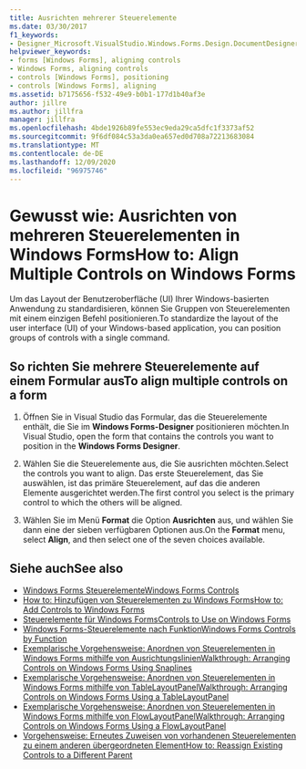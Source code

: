 ```yaml
---
title: Ausrichten mehrerer Steuerelemente
ms.date: 03/30/2017
f1_keywords:
- Designer_Microsoft.VisualStudio.Windows.Forms.Design.DocumentDesigner
helpviewer_keywords:
- forms [Windows Forms], aligning controls
- Windows Forms, aligning controls
- controls [Windows Forms], positioning
- controls [Windows Forms], aligning
ms.assetid: b7175656-f532-49e9-b0b1-177d1b40af3e
author: jillre
ms.author: jillfra
manager: jillfra
ms.openlocfilehash: 4bde1926b89fe553ec9eda29ca5dfc1f3373af52
ms.sourcegitcommit: 9f6df084c53a3da0ea657ed0d708a72213683084
ms.translationtype: MT
ms.contentlocale: de-DE
ms.lasthandoff: 12/09/2020
ms.locfileid: "96975746"
---
```

# <a name="how-to-align-multiple-controls-on-windows-forms"></a><span data-ttu-id="2e4c7-102">Gewusst wie: Ausrichten von mehreren Steuerelementen in Windows Forms</span><span class="sxs-lookup"><span data-stu-id="2e4c7-102">How to: Align Multiple Controls on Windows Forms</span></span>

<span data-ttu-id="2e4c7-103">Um das Layout der Benutzeroberfläche (UI) Ihrer Windows-basierten Anwendung zu standardisieren, können Sie Gruppen von Steuerelementen mit einem einzigen Befehl positionieren.</span><span class="sxs-lookup"><span data-stu-id="2e4c7-103">To standardize the layout of the user interface (UI) of your Windows-based application, you can position groups of controls with a single command.</span></span>

## <a name="to-align-multiple-controls-on-a-form"></a><span data-ttu-id="2e4c7-104">So richten Sie mehrere Steuerelemente auf einem Formular aus</span><span class="sxs-lookup"><span data-stu-id="2e4c7-104">To align multiple controls on a form</span></span>

1. <span data-ttu-id="2e4c7-105">Öffnen Sie in Visual Studio das Formular, das die Steuerelemente enthält, die Sie im **Windows Forms-Designer** positionieren möchten.</span><span class="sxs-lookup"><span data-stu-id="2e4c7-105">In Visual Studio, open the form that contains the controls you want to position in the **Windows Forms Designer**.</span></span>

2. <span data-ttu-id="2e4c7-106">Wählen Sie die Steuerelemente aus, die Sie ausrichten möchten.</span><span class="sxs-lookup"><span data-stu-id="2e4c7-106">Select the controls you want to align.</span></span> <span data-ttu-id="2e4c7-107">Das erste Steuerelement, das Sie auswählen, ist das primäre Steuerelement, auf das die anderen Elemente ausgerichtet werden.</span><span class="sxs-lookup"><span data-stu-id="2e4c7-107">The first control you select is the primary control to which the others will be aligned.</span></span>

3. <span data-ttu-id="2e4c7-108">Wählen Sie im Menü **Format** die Option **Ausrichten** aus, und wählen Sie dann eine der sieben verfügbaren Optionen aus.</span><span class="sxs-lookup"><span data-stu-id="2e4c7-108">On the **Format** menu, select **Align**, and then select one of the seven choices available.</span></span>

## <a name="see-also"></a><span data-ttu-id="2e4c7-109">Siehe auch</span><span class="sxs-lookup"><span data-stu-id="2e4c7-109">See also</span></span>

- [<span data-ttu-id="2e4c7-110">Windows Forms Steuerelemente</span><span class="sxs-lookup"><span data-stu-id="2e4c7-110">Windows Forms Controls</span></span>](index.md)
- [<span data-ttu-id="2e4c7-111">How to: Hinzufügen von Steuerelementen zu Windows Forms</span><span class="sxs-lookup"><span data-stu-id="2e4c7-111">How to: Add Controls to Windows Forms</span></span>](how-to-add-controls-to-windows-forms.md)
- [<span data-ttu-id="2e4c7-112">Steuerelemente für Windows Forms</span><span class="sxs-lookup"><span data-stu-id="2e4c7-112">Controls to Use on Windows Forms</span></span>](controls-to-use-on-windows-forms.md)
- [<span data-ttu-id="2e4c7-113">Windows Forms-Steuerelemente nach Funktion</span><span class="sxs-lookup"><span data-stu-id="2e4c7-113">Windows Forms Controls by Function</span></span>](windows-forms-controls-by-function.md)
- [<span data-ttu-id="2e4c7-114">Exemplarische Vorgehensweise: Anordnen von Steuerelementen in Windows Forms mithilfe von Ausrichtungslinien</span><span class="sxs-lookup"><span data-stu-id="2e4c7-114">Walkthrough: Arranging Controls on Windows Forms Using Snaplines</span></span>](walkthrough-arranging-controls-on-windows-forms-using-snaplines.md)
- [<span data-ttu-id="2e4c7-115">Exemplarische Vorgehensweise: Anordnen von Steuerelementen in Windows Forms mithilfe von TableLayoutPanel</span><span class="sxs-lookup"><span data-stu-id="2e4c7-115">Walkthrough: Arranging Controls on Windows Forms Using a TableLayoutPanel</span></span>](walkthrough-arranging-controls-on-windows-forms-using-a-tablelayoutpanel.md)
- [<span data-ttu-id="2e4c7-116">Exemplarische Vorgehensweise: Anordnen von Steuerelementen in Windows Forms mithilfe von FlowLayoutPanel</span><span class="sxs-lookup"><span data-stu-id="2e4c7-116">Walkthrough: Arranging Controls on Windows Forms Using a FlowLayoutPanel</span></span>](walkthrough-arranging-controls-on-windows-forms-using-a-flowlayoutpanel.md)
- [<span data-ttu-id="2e4c7-117">Vorgehensweise: Erneutes Zuweisen von vorhandenen Steuerelementen zu einem anderen übergeordneten Element</span><span class="sxs-lookup"><span data-stu-id="2e4c7-117">How to: Reassign Existing Controls to a Different Parent</span></span>](how-to-reassign-existing-controls-to-a-different-parent.md)
